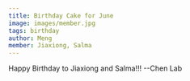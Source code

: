 ```yaml
---
title: Birthday Cake for June
image: images/member.jpg
tags: birthday
author: Meng
member: Jiaxiong, Salma
---
```


Happy Birthday to Jiaxiong and Salma!!!    --Chen Lab
